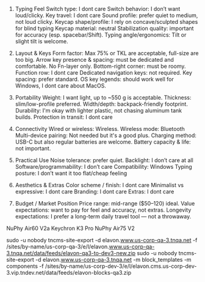 1. Typing Feel
Switch type: I dont care
Switch behavior: I don’t want loud/clicky.
Key travel: I dont care
Sound profile: prefer quiet to medium, not loud clicky.
Keycap shape/profile: I rely on concave/sculpted shapes for blind typing
Keycap material: neutral
Stabilization quality: important for accuracy (esp. spacebar/Shift).
Typing angle/ergonomics: Tilt or slight tilt is welcome.

2. Layout & Keys
Form factor: Max 75% or TKL are acceptable, full-size are too big.
Arrow key presence & spacing: must be dedicated and comfortable. No Fn-layer only.
Bottom-right corner: must be roomy.
Function row: I dont care
Dedicated navigation keys: not required.
Key spacing: prefer standard.
OS key legends: should work well for Windows, I dont care about MacOS.

3. Portability
Weight: I want light, up to ~550 g is acceptable.
Thickness: slim/low-profile preferred.
Width/depth: backpack-friendly footprint.
Durability: I'm okay with lighter plastic, not chasing aluminum tank builds.
Protection in transit: I dont care

4. Connectivity
Wired or wireless: Wireless.
Wireless mode: Bluetooth
Multi-device pairing: Not needed but it's a good plus.
Charging method: USB-C but also regular batteries are welcome.
Battery capacity & life: not important.

5. Practical Use
Noise tolerance: prefer quiet.
Backlight: I don’t care at all
Software/programmability: I don’t care
Compatibility: Windows
Typing posture: I don’t want it too flat/cheap feeling

6. Aesthetics & Extras
Color scheme / finish: I dont care
Minimalist vs expressive: I dont care
Branding: I dont care
Extras: I dont care

7. Budget / Market Position
Price range: mid-range ($50–120) ideal.
Value expectations: want to pay for feel and accuracy, not extras.
Longevity expectations: I prefer  a long-term daily travel tool — not a throwaway.


NuPhy Air60 V2a
Keychron K3 Pro
    NuPhy Air75 V2


sudo -u nobody tncms-site-export -d elavon.www.us-corp-qa-3.tnqa.net -f /sites/by-name/us-corp-qa-3/e/l/elavon.www.us-corp-qa-3.tnqa.net/data/feeds/elavon-qa3-to-dev3-new.zip
sudo -u nobody tncms-site-export -d elavon.www.us-corp-qa-3.tnqa.net -m block_templates -m components -f /sites/by-name/us-corp-dev-3/e/l/elavon.cms.us-corp-dev-3.vip.tndev.net/data/feeds/elavon-blocks-qa3.zip
